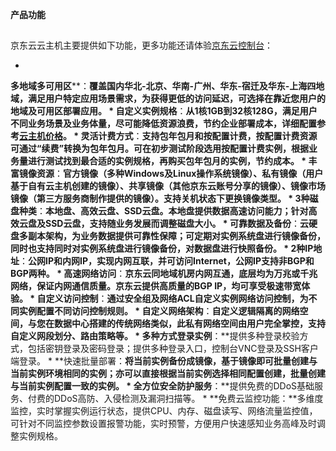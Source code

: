 **产品功能**

##

京东云云主机主要提供如下功能，更多功能还请体验[京东云控制台](http://console.jdcloud.com/)：

* 
**多地域多可用区****：**覆盖国内华北-北京、华南-广州、华东-宿迁及华东-上海四地域，满足用户特定应用场景需求，为获得更低的访问延迟，可选择在靠近您用户的地域及可用区部署应用。
* 
**自定义实例规格****：**从1核1GB到32核128G，满足用户不同业务场景及业务体量，尽可能降低资源浪费，节约企业部署成本，详细配置参考[云主机价格](http://www.jdcloud.com/help/jgzl859.html)。
* 
**灵活计费方式****：**支持包年包月和按配置计费，按配置计费资源可通过“续费”转换为包年包月。可在初步测试阶段选用按配置计费实例，根据业务量进行测试找到最合适的实例规格，再购买包年包月的实例，节约成本。
* 
**丰富镜像资源****：**官方镜像（多种Windows及Linux操作系统镜像）、私有镜像（用户基于自有云主机创建的镜像）、共享镜像（其他京东云账号分享的镜像）、镜像市场镜像（第三方服务商制作提供的镜像）。支持关机状态下更换镜像类型。
* 
**3种磁盘种类****：**本地盘、高效云盘、SSD云盘。本地盘提供数据高速访问能力；针对高效云盘及SSD云盘，支持随业务发展而调整磁盘大小。
* 
**可靠数据及备份****：**云硬盘多副本架构，为业务数据提供可靠性保障；可定期对实例系统盘进行镜像备份，同时也支持同时对实例系统盘进行镜像备份，对数据盘进行快照备份。
* 
**2种IP地址****：**公网IP和内网IP，实现内网互联，并可访问Internet，公网IP支持非BGP和BGP两种。
* 
**高速网络访问****：**京东云同地域机房内网互通，底层均为万兆或千兆网络，保证内网通信质量。京东云提供高质量的BGP IP，均可享受极速带宽体验。
* 
**自定义访问控制****：**通过安全组及网络ACL自定义实例网络访问控制，为不同实例配置不同访问控制规则。
* 
**自定义网络架构****：**自定义逻辑隔离的网络空间，与您在数据中心搭建的传统网络类似，此私有网络空间由用户完全掌控，支持自定义网段划分、路由策略等。
* 
**多种方式登录实例****：**提供多种登录校验方式，包括密钥登录及密码登录；提供多种登录入口，控制台VNC登录及SSH客户端登录。
* 
**快速批量部署：**将当前实例备份成镜像，基于镜像即可批量创建与当前实例环境相同的实例；亦可以直接根据当前实例选择相同配置创建，批量创建与当前实例配置一致的实例。
* 
**全方位安全防护服务****：**提供免费的DDoS基础服务、付费的DDoS高防、入侵检测及漏洞扫描等。
* 
**免费云监控功能：**多维度监控，实时掌握实例运行状态，提供CPU、内存、磁盘读写、网络流量监控值，可针对不同监控参数设置报警功能，实时预警，方便用户快速感知业务高峰及时调整实例规格。